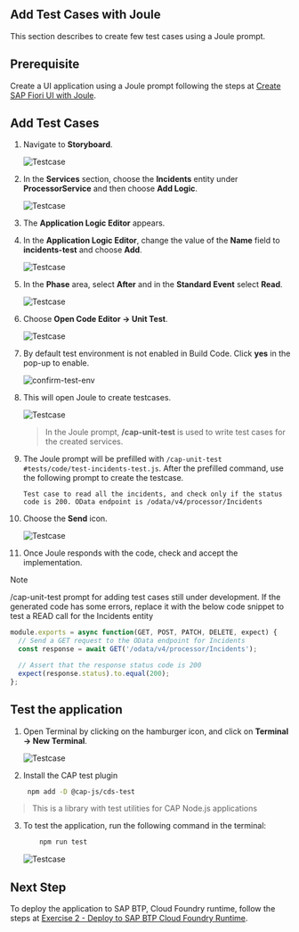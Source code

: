 ## Add Test Cases with Joule

This section describes to create few test cases using a Joule prompt.

## Prerequisite

Create a UI application using a Joule prompt following the steps at [Create SAP Fiori UI with Joule](./fiori-ui.md).

## Add Test Cases

1. Navigate to **Storyboard**.

    ![Testcase](../images/custom-logic/storyboard.png)

2. In the **Services** section, choose the **Incidents** entity under **ProcessorService** and then choose **Add Logic**.

    ![Testcase](../images/custom-logic/add_logic_click.png)

3. The **Application Logic Editor** appears.

4. In the **Application Logic Editor**, change the value of the **Name** field to **incidents-test** and choose **Add**.

    ![Testcase](../images/testcases/testname.png)

5. In the **Phase** area, select **After** and in the **Standard Event** select **Read**.

    ![Testcase](../images/testcases/selectphase.png)

6. Choose **Open Code Editor -> Unit Test**.

    ![Testcase](../images/testcases/unittest.png)

7. By default test environment is not enabled in Build Code. Click **yes** in the pop-up to enable. 

    ![confirm-test-env](../images/testcases/confirm_env.png)

8. This will open Joule to create testcases.

    ![Testcase](../images/testcases/joule_start.png)

    > In the Joule prompt, **/cap-unit-test** is used to write test cases for the created services.

9. The Joule prompt will be prefilled with `/cap-unit-test #tests/code/test-incidents-test.js`. After the prefilled command, use the following prompt to create the testcase.

    ```console
    Test case to read all the incidents, and check only if the status code is 200. OData endpoint is /odata/v4/processor/Incidents
    ```
    
10. Choose the **Send** icon.

    ![Testcase](../images/testcases/joule_send.png)

11. Once Joule responds with the code, check and accept the implementation. 

> [!Note]
> /cap-unit-test prompt for adding test cases still under development. If the generated code has some errors, replace it with the below code snippet to test a READ call for the Incidents entity

```js
module.exports = async function(GET, POST, PATCH, DELETE, expect) {
  // Send a GET request to the OData endpoint for Incidents
  const response = await GET('/odata/v4/processor/Incidents');

  // Assert that the response status code is 200
  expect(response.status).to.equal(200);
};
```

## Test the application

1. Open Terminal by clicking on the hamburger icon, and click on **Terminal -> New Terminal**.

    ![Testcase](../images/testcases/terminal.png)
2. Install the CAP test plugin
   ```sh
    npm add -D @cap-js/cds-test
   ```
> This is a library with test utilities for CAP Node.js applications
3. To test the application, run the following command in the terminal:

    ```sh
        npm run test
    ```
    ![Testcase](../images/testcases/testcase.png)

## Next Step

To deploy the application to SAP BTP, Cloud Foundry runtime, follow the steps at [Exercise 2 - Deploy to SAP BTP Cloud Foundry Runtime](../README.md#optional-exercise-2-deploy-in-sap-btp-cloud-foundry-runtime).
